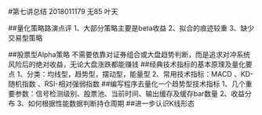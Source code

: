 #第七讲总结
2018011179 无85 叶天

##量化策略路演点评
1、大部分策略主要是beta收益
2、拟合的痕迹较重
3、缺少交易型策略

##股票型Alpha策略
不需要依靠对证券组合或大盘趋势判断，而是追求对冲系统风险后的绝对收益，无论大盘涨跌都能赚钱
##经典技术指标的基本原理及量化要点
1、分类：均线型，趋势型，摆动型，能量型
2、常用技术指标：MACD 、KD-随机指数 、RSI-相对强弱指数
##编写程序去量化一个趋势型技术指标
1、几个重要参数：信号检测级别、股票池、当前时间、输出缓存及缓存bar数量
2、收益分布
3、如何根据性能数据判断持仓周期
##进一步认识K线形态
